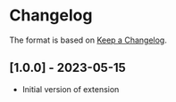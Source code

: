 # Changelog

The format is based on [Keep a Changelog](https://keepachangelog.com/en/1.0.0/).


## [1.0.0] - 2023-05-15
- Initial version of extension